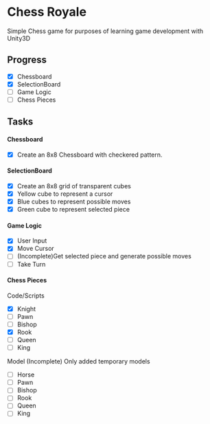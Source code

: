 # Chess Royale

Simple Chess game for purposes of learning game development with Unity3D

## Progress
- [x] Chessboard
- [x] SelectionBoard
- [ ] Game Logic
- [ ] Chess Pieces

## Tasks
#### Chessboard
- [x] Create an 8x8 Chessboard with checkered pattern.
#### SelectionBoard
- [x] Create an 8x8 grid of transparent cubes
- [x] Yellow cube to represent a cursor
- [x] Blue cubes to represent possible moves
- [x] Green cube to represent selected piece
#### Game Logic
- [x] User Input
- [x] Move Cursor
- [ ] (Incomplete)Get selected piece and generate possible moves
- [ ] Take Turn
#### Chess Pieces
Code/Scripts
- [x] Knight
- [ ] Pawn
- [ ] Bishop
- [x] Rook
- [ ] Queen
- [ ] King

Model
(Incomplete) Only added temporary models
- [ ] Horse
- [ ] Pawn
- [ ] Bishop
- [ ] Rook
- [ ] Queen
- [ ] King
